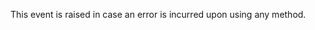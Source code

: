 <!--note from editor: Suggested edit: "Invoked if a method call results in an error" ?    -->

This event is raised in case an error is incurred upon using any method.